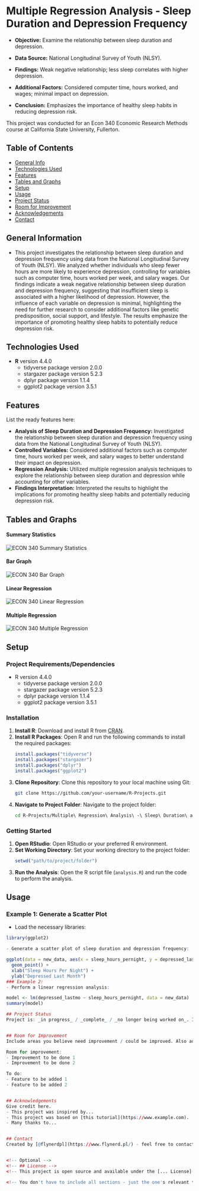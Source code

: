 # Multiple Regression Analysis - Sleep Duration and Depression Frequency
- **Objective:** Examine the relationship between sleep duration and depression.

- **Data Source:** National Longitudinal Survey of Youth (NLSY).

- **Findings:** Weak negative relationship; less sleep correlates with higher depression.

- **Additional Factors:** Considered computer time, hours worked, and wages; minimal impact on depression.

- **Conclusion:** Emphasizes the importance of healthy sleep habits in reducing depression risk.

This project was conducted for an Econ 340 Economic Research Methods course at California State University, Fullerton.

## Table of Contents

* [General Info](#general-information)
* [Technologies Used](#technologies-used)
* [Features](#features)
* [Tables and Graphs](#Tables-and-Graphs)
* [Setup](#setup)
* [Usage](#usage)
* [Project Status](#project-status)
* [Room for Improvement](#room-for-improvement)
* [Acknowledgements](#acknowledgements)
* [Contact](#contact)
<!-- * [License](#license) -->


## General Information
- This project investigates the relationship between sleep duration and depression frequency using data from the National Longitudinal Survey of Youth (NLSY). We analyzed whether individuals who sleep fewer hours are more likely to experience depression, controlling for variables such as computer time, hours worked per week, and salary wages. Our findings indicate a weak negative relationship between sleep duration and depression frequency, suggesting that insufficient sleep is associated with a higher likelihood of depression. However, the influence of each variable on depression is minimal, highlighting the need for further research to consider additional factors like genetic predisposition, social support, and lifestyle. The results emphasize the importance of promoting healthy sleep habits to potentially reduce depression risk.


## Technologies Used
- **R** version 4.4.0
  - tidyverse package version 2.0.0
  - stargazer package version 5.2.3
  - dplyr package version 1.1.4
  - ggplot2 package version 3.5.1


## Features
List the ready features here:
- **Analysis of Sleep Duration and Depression Frequency:** Investigated the relationship between sleep duration and depression frequency using data from the National Longitudinal Survey of Youth (NLSY).
- **Controlled Variables:** Considered additional factors such as computer time, hours worked per week, and salary wages to better understand their impact on depression.
- **Regression Analysis:** Utilized multiple regression analysis techniques to explore the relationship between sleep duration and depression while accounting for other variables.
- **Findings Interpretation:** Interpreted the results to highlight the implications for promoting healthy sleep habits and potentially reducing depression risk.

## Tables and Graphs

#### Summary Statistics
![ECON 340 Summary Statistics](https://github.com/katmiller00/R-Projects/assets/159479250/53791cb9-9f6f-4732-ac74-19c6df3322e7)

#### Bar Graph
![ECON 340 Bar Graph](https://github.com/katmiller00/R-Projects/assets/159479250/8ba27a15-42f8-4419-9625-27ca14ba39c4)

#### Linear Regression
![ECON 340 Linear Regression](https://github.com/katmiller00/R-Projects/assets/159479250/045a5b53-d283-4ee0-8f0d-26bdfe159f4b)

#### Multiple Regression
![ECON 340 Multiple Regression](https://github.com/katmiller00/R-Projects/assets/159479250/a3ec76fe-fb27-4b29-8218-1b0233762b5f)




## Setup
### Project Requirements/Dependencies

- R version 4.4.0
  - tidyverse package version 2.0.0
  - stargazer package version 5.2.3
  - dplyr package version 1.1.4
  - ggplot2 package version 3.5.1

### Installation

1. **Install R**: Download and install R from [CRAN](https://cran.r-project.org/).
2. **Install R Packages**: Open R and run the following commands to install the required packages:
    ```R
    install.packages("tidyverse")
    install.packages("stargazer")
    install.packages("dplyr")
    install.packages("ggplot2")
    ```
3. **Clone Repository**: Clone this repository to your local machine using Git:
    ```bash
    git clone https://github.com/your-username/R-Projects.git
    ```
4. **Navigate to Project Folder**: Navigate to the project folder:
    ```bash
    cd R-Projects/Multiple\ Regression\ Analysis\ -\ Sleep\ Duration\ and\ Depression\ Frequency
    ```
### Getting Started

1. **Open RStudio**: Open RStudio or your preferred R environment.
2. **Set Working Directory**: Set your working directory to the project folder:
    ```R
    setwd("path/to/project/folder")
    ```
3. **Run the Analysis**: Open the R script file (`analysis.R`) and run the code to perform the analysis.


## Usage
### Example 1: Generate a Scatter Plot
- Load the necessary libraries:
```R
library(ggplot2)

- Generate a scatter plot of sleep duration and depression frequency:

ggplot(data = new_data, aes(x = sleep_hours_pernight, y = depressed_lastmo)) +
  geom_point() +
  xlab("Sleep Hours Per Night") +
  ylab("Depressed Last Month")
### Example 2: 
- Perform a linear regression analysis:

model <- lm(depressed_lastmo ~ sleep_hours_pernight, data = new_data)
summary(model)

## Project Status
Project is: _in progress_ / _complete_ / _no longer being worked on_. If you are no longer working on it, provide reasons why.


## Room for Improvement
Include areas you believe need improvement / could be improved. Also add TODOs for future development.

Room for improvement:
- Improvement to be done 1
- Improvement to be done 2

To do:
- Feature to be added 1
- Feature to be added 2


## Acknowledgements
Give credit here.
- This project was inspired by...
- This project was based on [this tutorial](https://www.example.com).
- Many thanks to...


## Contact
Created by [@flynerdpl](https://www.flynerd.pl/) - feel free to contact me!


<!-- Optional -->
<!-- ## License -->
<!-- This project is open source and available under the [... License](). -->

<!-- You don't have to include all sections - just the one's relevant to your project -->
